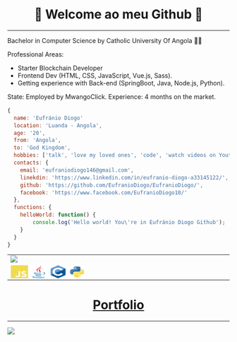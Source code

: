 <h1 align="center"> 🌟 Welcome ao meu Github 🌟 </h1>

---

Bachelor in Computer Science by Catholic University Of Angola 🧑‍🎓

Professional Areas:
  - Starter Blockchain Developer
  - Frontend Dev (HTML, CSS, JavaScript, Vue.js, Sass).
  - Getting experience with Back-end (SpringBoot, Java, Node.js, Python).

State: Employed by MwangoClick.
Experience: 4 months on the market.


```js
{
  name: 'Eufránio Diogo'
  location: 'Luanda - Angola',
  age: '20',
  from: 'Angola',
  to: 'God Kingdom',
  hobbies: ['talk', 'love my loved ones', 'code', 'watch videos on Youtube', 'read', 'dance', 'workout'],
  contacts: {
    email: 'eufraniodiogo146@gmail.com',
    linekdin: 'https://www.linkedin.com/in/eufranio-diogo-a33145122/',
    github: 'https://github.com/EufranioDiogo/EufranioDiogo/',
    facebook: 'https://www.facebook.com/EufranioDiogo10/'
  },
  functions: {
    helloWorld: function() {
        console.log('Hello world! You\'re in Eufránio Diogo Github');
    }
  }
}
```


<center>
<table>
    <tr>
      <td><img width="495px" align="left" src="https://github-readme-stats.vercel.app/api?username=EufranioDiogo&theme=buefy"/></td>
      <td><img width="400px" align="left" src="https://github-readme-stats.vercel.app/api/top-langs/?username=EufranioDiogo&layout=compact&theme=buefy" /></td>
    </tr>
    <tr>
        <td>
          <img align="center" alt="Js" height="30" width="40" src="https://raw.githubusercontent.com/devicons/devicon/master/icons/javascript/javascript-plain.svg">
          <img align="center" alt="Java" height="30" width="40" src="https://raw.githubusercontent.com/devicons/devicon/master/icons/java/java-original.svg"/>
          <img align="center" alt="C" height="30" width="40" src="https://raw.githubusercontent.com/devicons/devicon/master/icons/c/c-original.svg"/>
          <img align="center" alt="C" height="30" width="40" src="https://raw.githubusercontent.com/devicons/devicon/master/icons/python/python-original.svg"/>
        </td>
        <td></td>
    </tr>
</table>
</center>

<h1 align="center" style="color: red;">
    <a align="center" href="https://eufraniodiogo.github.io" target="_blank">Portfolio</a>
</h1>


___

![](https://komarev.com/ghpvc/?username=EufranioDiogo&color=blue&style=flat)
<br>
